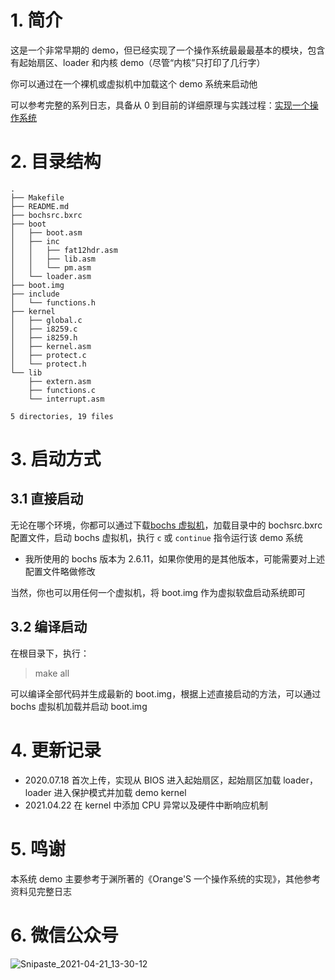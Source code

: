 # 1. 简介
这是一个非常早期的 demo，但已经实现了一个操作系统最最最基本的模块，包含有起始扇区、loader 和内核 demo（尽管“内核”只打印了几行字）

你可以通过在一个裸机或虚拟机中加载这个 demo 系统来启动他

可以参考完整的系列日志，具备从 0 到目前的详细原理与实践过程：[实现一个操作系统](https://techlog.cn/article/list/10183466)

# 2. 目录结构
```
.
├── Makefile
├── README.md
├── bochsrc.bxrc
├── boot
│   ├── boot.asm
│   ├── inc
│   │   ├── fat12hdr.asm
│   │   ├── lib.asm
│   │   └── pm.asm
│   └── loader.asm
├── boot.img
├── include
│   └── functions.h
├── kernel
│   ├── global.c
│   ├── i8259.c
│   ├── i8259.h
│   ├── kernel.asm
│   ├── protect.c
│   └── protect.h
└── lib
    ├── extern.asm
    ├── functions.c
    └── interrupt.asm

5 directories, 19 files
```

# 3. 启动方式
## 3.1 直接启动
无论在哪个环境，你都可以通过下载[bochs 虚拟机](http://bochs.sourceforge.net)，加载目录中的 bochsrc.bxrc 配置文件，启动 bochs 虚拟机，执行 `c` 或 `continue` 指令运行该 demo 系统
- 我所使用的 bochs 版本为 2.6.11，如果你使用的是其他版本，可能需要对上述配置文件略做修改

当然，你也可以用任何一个虚拟机，将 boot.img 作为虚拟软盘启动系统即可

## 3.2 编译启动
在根目录下，执行：
> make all

可以编译全部代码并生成最新的 boot.img，根据上述直接启动的方法，可以通过 bochs 虚拟机加载并启动 boot.img

# 4. 更新记录
- 2020.07.18 首次上传，实现从 BIOS 进入起始扇区，起始扇区加载 loader，loader 进入保护模式并加载 demo kernel
- 2021.04.22 在 kernel 中添加 CPU 异常以及硬件中断响应机制

# 5. 鸣谢
本系统 demo 主要参考于渊所著的《Orange'S 一个操作系统的实现》，其他参考资料见完整日志

# 6. 微信公众号
![Snipaste_2021-04-21_13-30-12](https://user-images.githubusercontent.com/5253434/115501427-c991a100-a2a5-11eb-8263-48452ff4c5f8.jpg)
